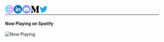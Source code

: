 
<div>
  
  <a href="https://manjiltamang.com">
    <img align="left" alt="Manjil's Website" width="28px" src="https://raw.githubusercontent.com/manjillama/manjillama/master/assets/earth.svg" />
  </a>
<a href="http://linkedin.com/in/manjiltamang/">
  <img align="left" alt="Manjil's Linked In" width="28px" src="https://raw.githubusercontent.com/manjillama/manjillama/master/assets/linkedin.svg" />
</a>
<a href="https://discord.gg/jqFsW4a">
  <img align="left" alt="Manjil's Discord" title="@MJL#1862" width="28px" src="https://raw.githubusercontent.com/manjillama/manjillama/master/assets/discord-round.svg" />
</a>
<a href="https://medium.com/@lamamanjil">
    <img align="left" alt="Manjil's Medium Account" width="28px" src="https://raw.githubusercontent.com/manjillama/manjillama/master/assets/medium.svg" />
  </a>
</div>
<a href="https://twitter.com/lamamanjil">
    <img align="left" alt="Twitter Account" width="28px" src="https://raw.githubusercontent.com/manjillama/manjillama/master/assets/twitter.svg" />
  </a>
  
</div>



<br/>

---

#### **Now Playing** on Spotify

<img src="https://now-playing-profile-blue.vercel.app/now-playing" width="256" height="64" alt="Now Playing">
